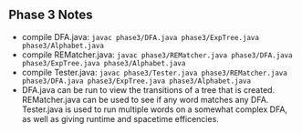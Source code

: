 ## Phase 3 Notes
- compile DFA.java: `javac phase3/DFA.java phase3/ExpTree.java phase3/Alphabet.java`
- compile REMatcher.java: `javac phase3/REMatcher.java phase3/DFA.java phase3/ExpTree.java phase3/Alphabet.java`
- compile Tester.java: `javac phase3/Tester.java phase3/REMatcher.java phase3/DFA.java phase3/ExpTree.java phase3/Alphabet.java`
- DFA.java can be run to view the transitions of a tree that is created. REMatcher.java can be used to see if any word matches any DFA. Tester.java is used to run multiple words on a somewhat complex DFA, as well as giving runtime and spacetime efficencies.
